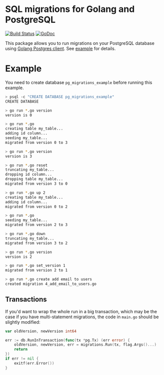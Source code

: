 # SQL migrations for Golang and PostgreSQL

[![Build Status](https://travis-ci.org/go-pg/migrations.svg)](https://travis-ci.org/go-pg/migrations)
[![GoDoc](https://godoc.org/github.com/go-pg/migrations?status.svg)](https://godoc.org/github.com/go-pg/migrations)

This package allows you to run migrations on your PostgreSQL database using [Golang Postgres client](https://github.com/go-pg/pg). See [example](example) for details.


# Example

You need to create database `pg_migrations_example` before running this example.

```bash
> psql -c "CREATE DATABASE pg_migrations_example"
CREATE DATABASE

> go run *.go version
version is 0

> go run *.go
creating table my_table...
adding id column...
seeding my_table...
migrated from version 0 to 3

> go run *.go version
version is 3

> go run *.go reset
truncating my_table...
dropping id column...
dropping table my_table...
migrated from version 3 to 0

> go run *.go up 2
creating table my_table...
adding id column...
migrated from version 0 to 2

> go run *.go
seeding my_table...
migrated from version 2 to 3

> go run *.go down
truncating my_table...
migrated from version 3 to 2

> go run *.go version
version is 2

> go run *.go set_version 1
migrated from version 2 to 1

> go run *.go create add email to users
created migration 4_add_email_to_users.go
```

## Transactions

If you'd want to wrap the whole run in a big transaction, which may be the case if you have multi-statement migrations, the code in `main.go` should be slightly modified:

```go
var oldVersion, newVersion int64

err := db.RunInTransaction(func(tx *pg.Tx) (err error) {
    oldVersion, newVersion, err = migrations.Run(tx, flag.Args()...)
    return
})
if err != nil {
    exitf(err.Error())
}
```
